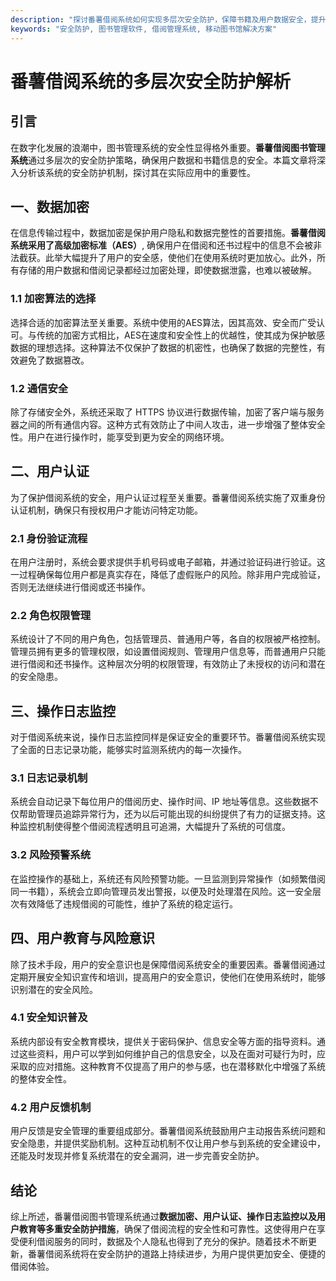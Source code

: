 ```yaml
---
description: "探讨番薯借阅系统如何实现多层次安全防护，保障书籍及用户数据安全，提升借阅体验。"
keywords: "安全防护, 图书管理软件, 借阅管理系统, 移动图书馆解决方案"
---
```

# 番薯借阅系统的多层次安全防护解析

## 引言

在数字化发展的浪潮中，图书管理系统的安全性显得格外重要。**番薯借阅图书管理系统**通过多层次的安全防护策略，确保用户数据和书籍信息的安全。本篇文章将深入分析该系统的安全防护机制，探讨其在实际应用中的重要性。

## 一、数据加密

在信息传输过程中，数据加密是保护用户隐私和数据完整性的首要措施。**番薯借阅系统采用了高级加密标准（AES）**, 确保用户在借阅和还书过程中的信息不会被非法截获。此举大幅提升了用户的安全感，使他们在使用系统时更加放心。此外，所有存储的用户数据和借阅记录都经过加密处理，即使数据泄露，也难以被破解。

### 1.1 加密算法的选择

选择合适的加密算法至关重要。系统中使用的AES算法，因其高效、安全而广受认可。与传统的加密方式相比，AES在速度和安全性上的优越性，使其成为保护敏感数据的理想选择。这种算法不仅保护了数据的机密性，也确保了数据的完整性，有效避免了数据篡改。

### 1.2 通信安全

除了存储安全外，系统还采取了 HTTPS 协议进行数据传输，加密了客户端与服务器之间的所有通信内容。这种方式有效防止了中间人攻击，进一步增强了整体安全性。用户在进行操作时，能享受到更为安全的网络环境。

## 二、用户认证

为了保护借阅系统的安全，用户认证过程至关重要。番薯借阅系统实施了双重身份认证机制，确保只有授权用户才能访问特定功能。

### 2.1 身份验证流程

在用户注册时，系统会要求提供手机号码或电子邮箱，并通过验证码进行验证。这一过程确保每位用户都是真实存在，降低了虚假账户的风险。除非用户完成验证，否则无法继续进行借阅或还书操作。

### 2.2 角色权限管理

系统设计了不同的用户角色，包括管理员、普通用户等，各自的权限被严格控制。管理员拥有更多的管理权限，如设置借阅规则、管理用户信息等，而普通用户只能进行借阅和还书操作。这种层次分明的权限管理，有效防止了未授权的访问和潜在的安全隐患。

## 三、操作日志监控

对于借阅系统来说，操作日志监控同样是保证安全的重要环节。番薯借阅系统实现了全面的日志记录功能，能够实时监测系统内的每一次操作。

### 3.1 日志记录机制

系统会自动记录下每位用户的借阅历史、操作时间、IP 地址等信息。这些数据不仅帮助管理员追踪异常行为，还为以后可能出现的纠纷提供了有力的证据支持。这种监控机制使得整个借阅流程透明且可追溯，大幅提升了系统的可信度。

### 3.2 风险预警系统

在监控操作的基础上，系统还有风险预警功能。一旦监测到异常操作（如频繁借阅同一书籍），系统会立即向管理员发出警报，以便及时处理潜在风险。这一安全层次有效降低了违规借阅的可能性，维护了系统的稳定运行。

## 四、用户教育与风险意识

除了技术手段，用户的安全意识也是保障借阅系统安全的重要因素。番薯借阅通过定期开展安全知识宣传和培训，提高用户的安全意识，使他们在使用系统时，能够识别潜在的安全风险。

### 4.1 安全知识普及

系统内部设有安全教育模块，提供关于密码保护、信息安全等方面的指导资料。通过这些资料，用户可以学到如何维护自己的信息安全，以及在面对可疑行为时，应采取的应对措施。这种教育不仅提高了用户的参与感，也在潜移默化中增强了系统的整体安全性。

### 4.2 用户反馈机制

用户反馈是安全管理的重要组成部分。番薯借阅系统鼓励用户主动报告系统问题和安全隐患，并提供奖励机制。这种互动机制不仅让用户参与到系统的安全建设中，还能及时发现并修复系统潜在的安全漏洞，进一步完善安全防护。

## 结论

综上所述，番薯借阅图书管理系统通过**数据加密、用户认证、操作日志监控以及用户教育等多重安全防护措施**，确保了借阅流程的安全性和可靠性。这使得用户在享受便利借阅服务的同时，数据及个人隐私也得到了充分的保护。随着技术不断更新，番薯借阅系统将在安全防护的道路上持续进步，为用户提供更加安全、便捷的借阅体验。
